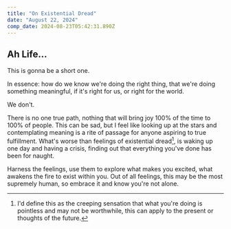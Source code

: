 ```yaml
---
title: "On Existential Dread"
date: "August 22, 2024"
comp_date: 2024-08-23T05:42:31.890Z
---
```


## Ah Life...

This is gonna be a short one. 

In essence: how do we know we're doing the right thing, that we're doing something meaningful, if it's right for us, or right for the world.

We don't.

There is no one true path, nothing that will bring joy 100% of the time to 100% of people. This can be sad, but I feel like looking up at the stars and contemplating meaning is a rite of 
passage for anyone aspiring to true fulfillment. What's worse than feelings of existential dread[^1], is waking up one day and having a crisis, finding out that everything you've done has been for naught.

Harness the feelings, use them to explore what makes you excited, what awakens the fire to exist within you. Out of all feelings, this may be the most supremely human, so embrace it and
know you're not alone.

[^1]: I'd define this as the creeping sensation that what you're doing is pointless and may not be worthwhile, this can apply to the present or thoughts of the future.